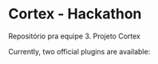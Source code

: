 # Cortex - Hackathon

Repositório pra equipe 3. Projeto Cortex

Currently, two official plugins are available:
